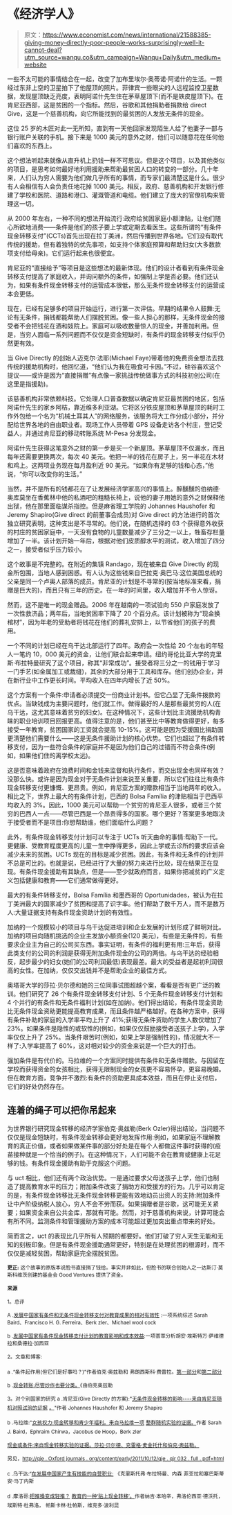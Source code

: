 # 《经济学人》

> 原文：<https://www.economist.com/news/international/21588385-giving-money-directly-poor-people-works-surprisingly-well-it-cannot-deal?utm_source=wanqu.co&utm_campaign=Wanqu+Daily&utm_medium=website>

一些不太可能的事情结合在一起，改变了加布里埃尔·奥蒂诺·阿诺什的生活。一颗经过东非上空的卫星拍下了他屋顶的照片。菲律宾一些眼尖的人远程监控卫星数据，发现屋顶缺乏亮度，表明阿诺什先生住在茅草屋顶下(而不是铁皮屋顶下)。在肯尼亚西部，这是贫困的一个指标。然后，谷歌和其他捐助者捐款给 direct Give，这是一个慈善机构，向它所能找到的最贫困的人发放无条件的现金。

这位 25 岁的木匠对此一无所知，直到有一天他回家发现陌生人给了他妻子一部与银行账户关联的手机。接下来是 1000 美元的意外之财，他们可以随意花在任何他们喜欢的东西上。

这个想法听起来就像从直升机上扔钱一样不可思议。但是这个项目，以及其他类似的项目，是思考如何最好地利用援助来帮助最贫困人口的转变的一部分。几十年来，人们认为穷人需要为他们做几乎所有的事情，而专家们最清楚这是什么。很少有人会相信有人会负责任地花掉 1000 美元。相反，政府、慈善机构和开发银行修建了学校和医院、道路和港口、灌溉管道和电缆。他们建立了庞大的官僚机构来管理这一切。

从 2000 年左右，一种不同的想法开始流行:政府给贫困家庭小额津贴，让他们随心所欲地消费——条件是他们的孩子要上学或定期去看医生。这些所谓的“有条件现金转移支付”(CCTs)首先出现在拉丁美洲，然后传播到世界各地。它们没有取代传统的援助，但有着独特的优先事项，如支持个体家庭预算和帮助妇女(大多数款项支付给母亲)。它们运行起来也很便宜。

肯尼亚的“直接给予”等项目是这些想法的最新体现。他们的设计者看到有条件现金转移支付提高了家庭收入，并询问额外的条件，如强制上学是否必要。他们还认为，如果有条件现金转移支付的运营成本很低，那么无条件现金转移支付的运营成本会更低。

现在，已经有足够多的项目开始运行，进行第一次评估。早期的结果令人鼓舞:无论有无条件，捐钱都能帮助人们摆脱贫困。像一些人担心的那样，无条件现金的接受者不会把钱花在酒和妓院上。家庭可以吸收数量惊人的现金，并善加利用。但是，当穷人面临一系列问题而不仅仅是资金短缺时，有条件的现金转移支付似乎仍然更有效。

当 Give Directly 的创始人迈克尔·法耶(Michael Faye)带着他的免费资金想法去找传统的援助机构时，他回忆道，“他们认为我在吸食可卡因。”不过，硅谷喜欢这个提议——或许是因为“直接捐赠”有点像一家挑战传统做事方式的科技初创公司(在这里是指援助)。

该慈善机构非常依赖科技。它处理人口普查数据以确定肯尼亚最贫困的地区，包括阿诺什先生的家乡阿桔，靠近维多利亚湖。它将区分铁皮屋顶和茅草屋顶的耗时工作外包给一个名为“机械土耳其人”的网络服务，该服务将大工作分成小部分，并分配给世界各地的自由职业者。现场工作人员带着 GPS 设备走访各个村庄，登记受益人，并通过肯尼亚的移动转账系统 M-Pesa 分发现金。

阿诺什先生获得这笔意外之财的第一步是买一个新屋顶。茅草屋顶不仅漏水，而且每年还需要更换两次，每次 40 美元。他把一半的钱花在房子上，另一半花在木材和鸡上。这两项业务现在每月盈利近 90 美元。“如果你有足够的钱和心态，”他说，“你可以改变你的生活。”

当然，并不是所有的钱都花在了让发展经济学家高兴的事情上。醉醺醺的伯纳德·奥库莫坐在香蕉林中他的私酒吧的粗糙长椅上，说他的妻子用她的意外之财保释他出狱，他在那里面临谋杀指控。但是麻省理工学院的 Johannes Haushofer 和 Jeremy Shapiro(Give direct 的前董事会成员)对 Give direct 的方法进行的首次独立研究表明，这种支出是不寻常的。他们说，在随机选择的 63 个获得意外收获的村庄的贫困家庭中，一天没有食物的儿童数量减少了三分之一以上，牲畜存栏量增加了一半。该计划开始一年后，根据对他们皮质醇水平的测试，收入增加了四分之一，接受者似乎压力较小。

这个故事是不完整的。在附近的集镇 Randago，现在被来自 Give Directly 的现金所包围，当地人感到困惑。有人认为这些钱来自巴拉克·奥巴马:这位美国总统的父亲是同一个卢奥人部落的成员。肯尼亚的计划是不寻常的(按当地标准来看，捐赠是巨大的)，而且只有三年的历史。在一年的时间里，收入增加并不令人惊讶。

然而，这不是唯一的现金赠品。2006 年在越南的一项试验向 550 户家庭发放了一次性救济品；两年后，当地贫困率下降了 20 个百分点。该计划被称为“现金换棺材”，因为年老的受助者将钱花在他们的葬礼安排上，以节省他们的孩子的费用。

一个不同的计划已经在乌干达北部运行了四年。政府会一次性给 20 个左右的年轻人一笔约 10，000 美元的资金，让他们联合起来申请。纽约哥伦比亚大学的克里斯·布拉特曼研究了这个项目，称其“非常成功”。接受者将三分之一的钱用于学习一门手艺(如金属加工或裁缝)，其余的大部分用于工具和库存。他们创办企业，并在新行业中工作更长时间。平均收入在四年内增长了近 50%。

这个方案有一个条件:申请者必须提交一份商业计划书。但它凸显了无条件拨款的优点。当缺钱成为主要问题时，他们就工作。做得最好的人是那些最贫穷的人(在乌干达，这尤其意味着贫穷的妇女)。在这种情况下，这些计划比主流援助机构青睐的职业培训项目回报更高。值得注意的是，他们甚至比中等教育做得更好，每多接受一年教育，贫困国家的工资就会提高 10-15%。这可能是因为受援国比捐助国更清楚他们需要什么——这是无条件援助计划的核心优势。它们也超过了有条件转移支付，因为一些符合条件的家庭并不是因为他们自己的过错而不符合条件(例如，如果他们住的离学校太远)。

这是否意味着政府在浪费时间和金钱来监督和执行条件，而交出现金也同样有效？没那么快。或许是因为现金对于无条件计划来说至关重要，所以它们往往比有条件现金转移支付更慷慨、更昂贵。例如，肯尼亚方案的赠款相当于当地两年的收入。相比之下，世界上最大的有条件计划，巴西的 Bolsa Família 的津贴相当于巴西平均收入的 3%。因此，1000 美元可以帮助一个贫穷的肯尼亚人很多，或者三个贫穷的巴西人一点——尽管巴西是一个昂贵得多的国家。哪个更好？答案更多地取决于接受者而不是项目:你想帮助谁，他们面临什么问题？

此外，有条件现金转移支付计划可以专注于 UCTs 听天由命的事情:帮助下一代。更健康、受教育程度更高的儿童一生中挣得更多，因此上学或去诊所的要求应该会减少未来的贫困。UCTs 现在的目标是减少贫困。因此，有条件和无条件的计划并不总是可比的。也就是说，已经进行了大量的努力来进行比较，现在结果正在显现。有条件现金援助有其缺点，但是——至少就政府而言，如果你把减贫的广义定义包括健康和教育——它们通常做得更好。

最大的有条件转移支付，Bolsa Família 和墨西哥的 Oportunidades，被认为在拉丁美洲最大的国家减少了贫困和提高了识字率。他们帮助了数千万人，而不是数万人:大量证据支持有条件现金资助计划的有效性。

加纳的一个规模较小的项目与乌干达促进培训和企业发展的计划形成了鲜明对比。加纳的项目向随机挑选的企业主发放小额资金(120 美元)，有些是无条件的，有些要求企业主为自己的公司买东西。事实证明，有条件的福利更有用:三年后，获得此类支付的公司的利润是获得无附加条件现金的公司的两倍。与乌干达的经验相反，起步最少的妇女(她们的公司利润最低)表现最差。最大的受益者是起初利润很高的女性。在加纳，仅仅交出钱并不是帮助企业的最佳方式。

奥塔哥大学的莎拉·贝尔德和她的三位同事试图超越个案，看看是否有更广泛的教训。他们研究了 26 个有条件现金转移支付计划、5 个无条件现金转移支付计划和 4 个并行的有条件和无条件福利计划(如在加纳)。他们得出结论，有条件现金资助比无条件现金资助更能提高教育成果，而且条件越严格越好。在各种方案中，获得有条件补助的家庭的入学率平均上升了 41%;获得无条件资助的学生人数仅增加了 23%。如果条件是隐性的或软性的(例如，如果仅仅鼓励接受者送孩子上学)，入学率仅仅上升了 25%。当条件艰苦时(例如，如果上学是强制性的)，情况就大不一样了:入学率提高了 60%，这对相对较少的资金来说是一个巨大的打击。

强加条件是有代价的。马拉维的一个方案同时提供有条件和无条件赠款。与因留在学校而获得资金的女孩相比，获得无限制现金的女孩更不容易怀孕，更容易晚婚。但在教育方面，竞争并不激烈:有条件的资助更具成本效益，而且在停止支付后，它们的好处仍然存在。

## 连着的绳子可以把你吊起来



为世界银行研究现金转移的经济学家伯克·奥兹勒(Berk Ozler)得出结论，当问题不仅仅是现金短缺时，有条件现金转移会更好地发挥作用:例如，如果家庭不理解教育的真正价值，或者如果做某件事的部分好处是在每个人都做这件事时获得的(疫苗接种就是一个恰当的例子)。在这种情况下，人们可能不会在教育或健康上花足够的钱。有条件现金援助有助于克服这个问题。

与 uct 相比，他们还有两个政治优势。一是通过要求父母送孩子上学，他们也制造了提高教育水平的压力；附加条件改变了捐助方和受援方的行为。几乎可以肯定的是，有条件现金转移比无条件现金转移更能有效地动员出资人的支持:附加条件让中产阶级纳税人放心，穷人不会不劳而获。如果捐赠者是谷歌，这可能无关紧要；如果资金来自公共金库，那就有可能。然而，对于慈善机构来说，计算可能会有所不同。监测条件和管理援助方案的成本可能超过更加突出重点带来的好处。

简而言之，uct 的表现比几乎所有人预期的都要好。他们打破了穷人天生无能和无知的刻板印象。但是有条件现金援助通常更好，特别是在处理贫困的根源时，而不仅仅是减轻贫困，帮助家庭完全摆脱贫困。

<sub>**更正:** 这个故事的原版本说脸书直接捐了钱给。事实并非如此，但脸书的联合创始人之一达斯汀·莫斯科维茨创建的基金会 Good Ventures 提供了资金。</sub>



**<sub>来源</sub>**

<sub>1。总评</sub>

<sub>A .[发展中国家有条件和无条件现金转移支付对教育成果的相对有效性](http://www.campbellcollaboration.org/lib/project/218/) :一项系统综述 Sarah Baird、Francisco H. G. Ferreira、Berk zler、Michael wool cock</sub>

<sub>b .[发展中国家有条件现金转移支付计划的教育影响和成本效益](https://cesr.usc.edu/documents/WP_2013_007.pdf):一项荟萃分析胡安·埃斯特万·萨维德拉和桑德拉·加西亚</sub>

<sub>2。文章和博客:</sub>

<sub>a .“条件起作用(但它们是好事吗？)”作者伯克·奥兹勒和</sub> <sub>弗朗西斯科·费雷拉。[第一部分](http://blogs.worldbank.org/impactevaluations/conditions-work-but-are-they-a-good-thing-part-1)和[第二部分](http://blogs.worldbank.org/impactevaluations/conditions-work-but-are-they-a-good-thing-part-ii)</sub>

<sub>b .[现金转账:尽管炒作也要分类。](http://blogs.worldbank.org/impactevaluations/cash-transfers-sorting-through-hype)《由伯克奥兹勒</sub>

<sub>3。对个别国家的研究 a .肯尼亚(Give Directly 的方案):"[无条件现金转移的影响----来自肯尼亚随机对照试验的证据](http://web.mit.edu/joha/www/)</sub> <sub>[。](http://web.mit.edu/joha/www/)"作者 Johannes Haushofer 和 Jeremy Shapiro</sub>

<sub>b .马拉维:"[女孩权力:现金转移和青少年福利。来自马拉维一项](https://www.nber.org/papers/w19479)</sub> <sub>[整群随机实验的证据。](https://www.nber.org/papers/w19479)作者 Sarah J. Baird，Ephraim</sub> <sub>Chirwa，Jacobus de Hoop，Berk zler</sub>

<sub>[现金或条件:来自现金转移实验的证据。莎拉·贝尔德、克雷格·麦金托什和伯克·奥兹勒。](http://ideas.repec.org/a/oup/qjecon/v126y2011i4p1709-1753.html)</sub>

<sub>另见，</sub><sub>[http://qje . Oxford journals . org/content/early/2011/10/12/qje . qjr 032 . full . pdf+html](https://qje.oxfordjournals.org/content/early/2011/10/12/qje.qjr032.full.pdf+html)</sub>

<sub>c .乌干达:“[在发展中国家产生有技能的自营职业:](https://papers.ssrn.com/sol3/papers.cfm?abstract_id=2268552)</sub> <sub>《克里斯托弗·布拉特曼、内森</sub> <sub>菲亚拉和塞巴斯蒂安·马丁内斯</sub>

<sub>d .摩洛哥:[把推搡变成轻推？](https://www.nber.org/papers/w19227)</sub> <sub>[教育的一种‘贴上现金转移’。](https://www.nber.org/papers/w19227)作者纳吉·本哈辛，弗洛伦西亚·德沃托，埃斯特·杜弗洛，</sub> <sub>帕斯卡林·杜帕斯，维克多·波利昆</sub>